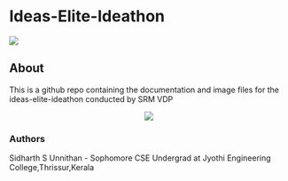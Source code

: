 # Ideas-Elite-Ideathon
<img src  = "https://images-ext-2.discordapp.net/external/iG-yJeVBXWQVQk87nYW-3B7HSbKDF_sYah38SIpcLfo/https/cdn.mee6.xyz/guild-images/869484523396685874/24dd801d67d13d9299ebba340edd3e099c9640b21deed09cf0acaadbcc82e3cc.gif">



## About
This is a github repo containing the  documentation and image files for the ideas-elite-ideathon conducted by SRM VDP

<div align="center">
  <img src = "http://customercarephonenumbers.in/wp-content/uploads/2017/02/SRM-University-Email-Id.jpeg">
</div>


### Authors

Sidharth S Unnithan - Sophomore CSE Undergrad at Jyothi Engineering College,Thrissur,Kerala

<div align="center">
<img src =""C:\Users\Sidharth\Desktop\ideas elite ideathon\images\sid airport 2019.jpg"">
</div>


